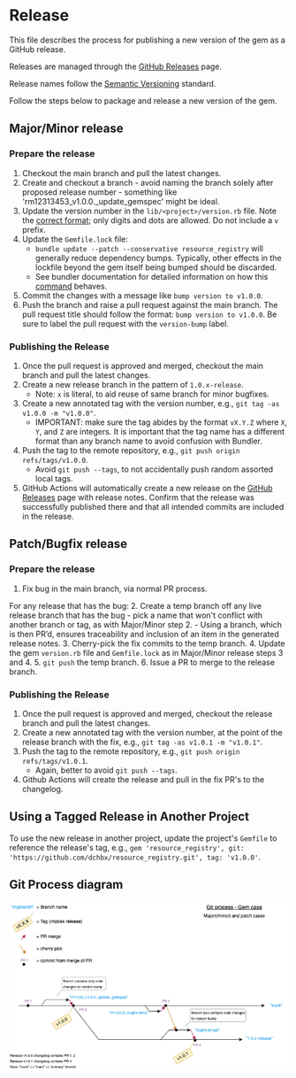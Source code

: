 # Release

This file describes the process for publishing a new version of the gem as a GitHub release.

Releases are managed through the [GitHub Releases](https://github.com/dchbx/resource_registry/releases) page.

Release names follow the [Semantic Versioning](https://semver.org/) standard.

Follow the steps below to package and release a new version of the gem.

## Major/Minor release
### Prepare the release
1. Checkout the main branch and pull the latest changes.
2. Create and checkout a branch - avoid naming the branch solely after proposed release number - something like 'rm12313453_v1.0.0._update_gemspec' might be ideal.
3. Update the version number in the `lib/<project>/version.rb` file. Note the [correct format](https://guides.rubygems.org/specification-reference/#version); only digits and dots are allowed. Do not include a `v` prefix.
4. Update the `Gemfile.lock` file:  
    - `bundle update --patch --conservative resource_registry` will generally reduce dependency bumps. Typically, other effects in the lockfile beyond the gem itself being bumped should be discarded.
    - See bundler documentation for detailed information on how this [command](https://bundler.io/v2.5/man/bundle-update.1.html) behaves.
5. Commit the changes with a message like `bump version to v1.0.0`.
6. Push the branch and raise a pull request against the main branch. The pull request title should follow the format: `bump version to v1.0.0`. Be sure to label the pull request with the `version-bump` label.

### Publishing the Release
1. Once the pull request is approved and merged, checkout the main branch and pull the latest changes.
2. Create a new release branch in the pattern of `1.0.x-release`.
    - Note: `x` is literal, to aid reuse of same branch for minor bugfixes.
3. Create a new annotated tag with the version number, e.g., `git tag -as v1.0.0 -m "v1.0.0"`.
    - IMPORTANT: make sure the tag abides by the format `vX.Y.Z` where `X`, `Y`, and `Z` are integers. It is important that the tag name has a different format than any branch name to avoid confusion with Bundler.
4. Push the tag to the remote repository, e.g., `git push origin refs/tags/v1.0.0`.
    - Avoid `git push --tags`, to not accidentally push random assorted local tags.
5. GitHub Actions will automatically create a new release on the [GitHub Releases](https://github.com/dchbx/resource_registry/releases) page with release notes. Confirm that the release was successfully published there and that all intended commits are included in the release.

## Patch/Bugfix release
### Prepare the release
1. Fix bug in the main branch, via normal PR process.

For any release that has the bug:
2. Create a temp branch off any live release branch that has the bug - pick a name that won't conflict with another branch or tag, as with Major/Minor step 2.
    - Using a branch, which is then PR’d, ensures traceability and inclusion of an item in the generated release notes.
3. Cherry-pick the fix commits to the temp branch.
4. Update the gem `version.rb` file and `Gemfile.lock` as in Major/Minor release steps 3 and 4.
5. `git push` the temp branch.
6. Issue a PR to merge to the release branch.

### Publishing the Release
1. Once the pull request is approved and merged, checkout the release branch and pull the latest changes.
2. Create a new annotated tag with the version number, at the point of the release branch with the fix, e.g., `git tag -as v1.0.1 -m "v1.0.1"`.
3. Push the tag to the remote repository, e.g., `git push origin refs/tags/v1.0.1`.
    - Again, better to avoid `git push --tags`.
4. Github Actions will create the release and pull in the fix PR's to the changelog.

## Using a Tagged Release in Another Project
To use the new release in another project, update the project's `Gemfile` to reference the release's tag, e.g., `gem 'resource_registry', git: 'https://github.com/dchbx/resource_registry.git', tag: 'v1.0.0'`.

## Git Process diagram
![Git Process Diagram - Gem](docs_assets/release_branching_gem.png)
